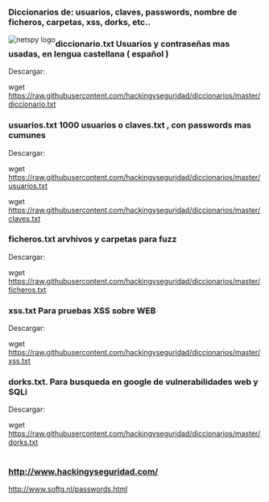 ### Diccionarios de: usuarios, claves, passwords, nombre de ficheros, carpetas, xss, dorks, etc..

<img style="float:left" alt="netspy logo" src="https://github.com/hackingyseguridad/diccionarios/blob/master/25pass.png">

### diccionario.txt Usuarios y contraseñas mas usadas, en lengua castellana ( español ) 

Descargar:

wget https://raw.githubusercontent.com/hackingyseguridad/diccionarios/master/diccionario.txt

### usuarios.txt  1000 usuarios o claves.txt , con passwords mas cumunes

Descargar:

wget https://raw.githubusercontent.com/hackingyseguridad/diccionarios/master/usuarios.txt

wget https://raw.githubusercontent.com/hackingyseguridad/diccionarios/master/claves.txt

### ficheros.txt  arvhivos y carpetas para fuzz

Descargar:

wget https://raw.githubusercontent.com/hackingyseguridad/diccionarios/master/ficheros.txt

### xss.txt Para pruebas XSS sobre WEB

Descargar:

wget https://raw.githubusercontent.com/hackingyseguridad/diccionarios/master/xss.txt

### dorks.txt. Para busqueda en google de vulnerabilidades web y SQLi

Descargar:

wget https://raw.githubusercontent.com/hackingyseguridad/diccionarios/master/dorks.txt
#
#

### http://www.hackingyseguridad.com/

http://www.softg.nl/passwords.html
